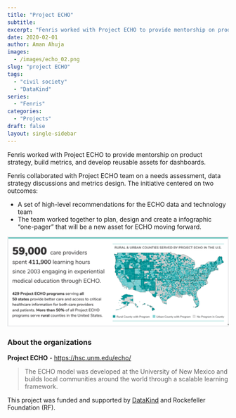 ```yaml
---
title: "Project ECHO"
subtitle:
excerpt: "Fenris worked with Project ECHO to provide mentorship on product strategy, build metrics, and develop reusable assets for dashboards."
date: 2020-02-01
author: Aman Ahuja
images: 
  - /images/echo_02.png
slug: "project ECHO"
tags:
  - "civil society"
  - "DataKind"
series:
  - "Fenris"
categories: 
  - "Projects"
draft: false
layout: single-sidebar
---
```


Fenris worked with Project ECHO to provide mentorship on product strategy, build metrics, and develop reusable assets for dashboards. 

Fenris collaborated with Project ECHO team on a needs assessment, data strategy discussions and metrics design. The initiative centered on two outcomes:  
* A set of high-level recommendations for the ECHO data and technology team
* The team worked together to plan, design and create a infographic “one-pager” that will be a new asset for ECHO moving forward.

![US Counties map](/images/echo_02.png)

### About the organizations

**Project ECHO** - https://hsc.unm.edu/echo/
> The ECHO model was developed at the University of New Mexico and builds local communities around the world through a scalable learning framework.

This project was funded and supported by [DataKind](http://www.datakind.org) and Rockefeller Foundation (RF). 
